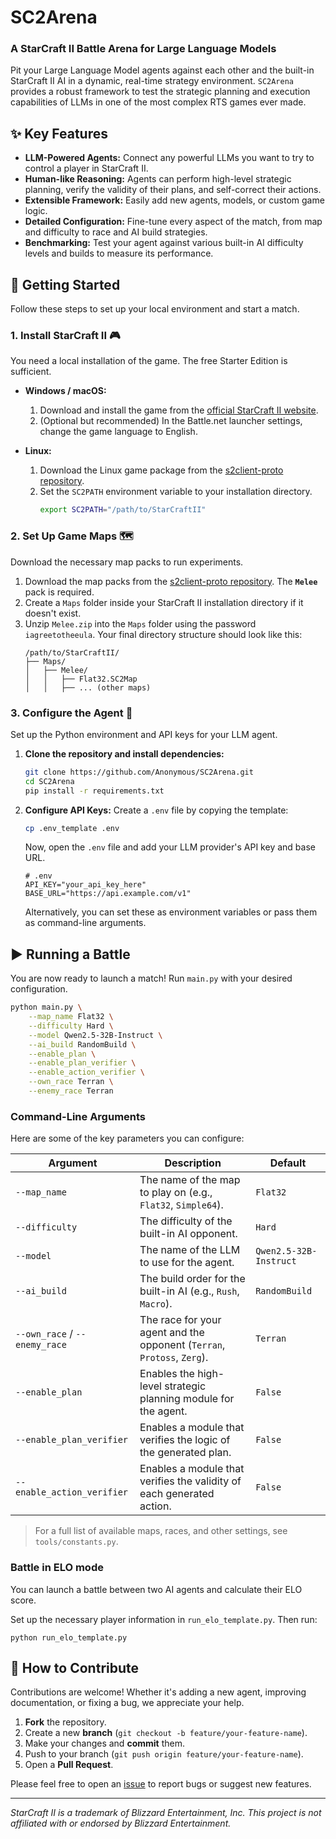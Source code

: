 # SC2Arena

### A StarCraft II Battle Arena for Large Language Models

Pit your Large Language Model agents against each other and the built-in StarCraft II AI in a dynamic, real-time strategy environment. `SC2Arena` provides a robust framework to test the strategic planning and execution capabilities of LLMs in one of the most complex RTS games ever made.

</div>

## ✨ Key Features

*   **LLM-Powered Agents:** Connect any powerful LLMs you want to try to control a player in StarCraft II.
*   **Human-like Reasoning:** Agents can perform high-level strategic planning, verify the validity of their plans, and self-correct their actions.
*   **Extensible Framework:** Easily add new agents, models, or custom game logic.
*   **Detailed Configuration:** Fine-tune every aspect of the match, from map and difficulty to race and AI build strategies.
*   **Benchmarking:** Test your agent against various built-in AI difficulty levels and builds to measure its performance.

## 🚀 Getting Started

Follow these steps to set up your local environment and start a match.

### 1. Install StarCraft II 🎮

You need a local installation of the game. The free Starter Edition is sufficient.

*   **Windows / macOS:**
    1.  Download and install the game from the [official StarCraft II website](https://starcraft2.blizzard.com/).
    2.  (Optional but recommended) In the Battle.net launcher settings, change the game language to English.

*   **Linux:**
    1.  Download the Linux game package from the [s2client-proto repository](https://github.com/Blizzard/s2client-proto?tab=readme-ov-file#linux-packages).
    2.  Set the `SC2PATH` environment variable to your installation directory.
        ```bash
        export SC2PATH="/path/to/StarCraftII"
        ```

### 2. Set Up Game Maps 🗺️

Download the necessary map packs to run experiments.

1.  Download the map packs from the [s2client-proto repository](https://github.com/Blizzard/s2client-proto?tab=readme-ov-file#map-packs). The **`Melee`** pack is required.
2.  Create a `Maps` folder inside your StarCraft II installation directory if it doesn't exist.
3.  Unzip `Melee.zip` into the `Maps` folder using the password `iagreetotheeula`. Your final directory structure should look like this:
    ```
    /path/to/StarCraftII/
    ├── Maps/
    │   ├── Melee/
    │   │   ├── Flat32.SC2Map
    │   │   ├── ... (other maps)
    ```

### 3. Configure the Agent 🤖

Set up the Python environment and API keys for your LLM agent.

1.  **Clone the repository and install dependencies:**
    ```bash
    git clone https://github.com/Anonymous/SC2Arena.git
    cd SC2Arena
    pip install -r requirements.txt
    ```

2.  **Configure API Keys:**
    Create a `.env` file by copying the template:
    ```bash
    cp .env_template .env
    ```
    Now, open the `.env` file and add your LLM provider's API key and base URL.
    ```env
    # .env
    API_KEY="your_api_key_here"
    BASE_URL="https://api.example.com/v1"
    ```
    Alternatively, you can set these as environment variables or pass them as command-line arguments.

## ▶️ Running a Battle

You are now ready to launch a match! Run `main.py` with your desired configuration.

```bash
python main.py \
    --map_name Flat32 \
    --difficulty Hard \
    --model Qwen2.5-32B-Instruct \
    --ai_build RandomBuild \
    --enable_plan \
    --enable_plan_verifier \
    --enable_action_verifier \
    --own_race Terran \
    --enemy_race Terran
```

### Command-Line Arguments

Here are some of the key parameters you can configure:

| Argument                 | Description                                                              | Default              |
| ------------------------ | ------------------------------------------------------------------------ | -------------------- |
| `--map_name`             | The name of the map to play on (e.g., `Flat32`, `Simple64`).             | `Flat32`             |
| `--difficulty`           | The difficulty of the built-in AI opponent.                              | `Hard`               |
| `--model`                | The name of the LLM to use for the agent.                                | `Qwen2.5-32B-Instruct` |
| `--ai_build`             | The build order for the built-in AI (e.g., `Rush`, `Macro`).             | `RandomBuild`        |
| `--own_race` / `--enemy_race` | The race for your agent and the opponent (`Terran`, `Protoss`, `Zerg`). | `Terran`             |
| `--enable_plan`          | Enables the high-level strategic planning module for the agent.          | `False`              |
| `--enable_plan_verifier` | Enables a module that verifies the logic of the generated plan.          | `False`              |
| `--enable_action_verifier`| Enables a module that verifies the validity of each generated action.    | `False`              |

> For a full list of available maps, races, and other settings, see `tools/constants.py`.

### Battle in ELO mode

You can launch a battle between two AI agents and calculate their ELO score.

Set up the necessary player information in `run_elo_template.py`. Then run:

```
python run_elo_template.py
```

## 🤝 How to Contribute

Contributions are welcome! Whether it's adding a new agent, improving documentation, or fixing a bug, we appreciate your help.

1.  **Fork** the repository.
2.  Create a new **branch** (`git checkout -b feature/your-feature-name`).
3.  Make your changes and **commit** them.
4.  Push to your branch (`git push origin feature/your-feature-name`).
5.  Open a **Pull Request**.

Please feel free to open an [issue](https://github.com/Anonymous/SC2Arena/issues) to report bugs or suggest new features.

---
*StarCraft II is a trademark of Blizzard Entertainment, Inc. This project is not affiliated with or endorsed by Blizzard Entertainment.*